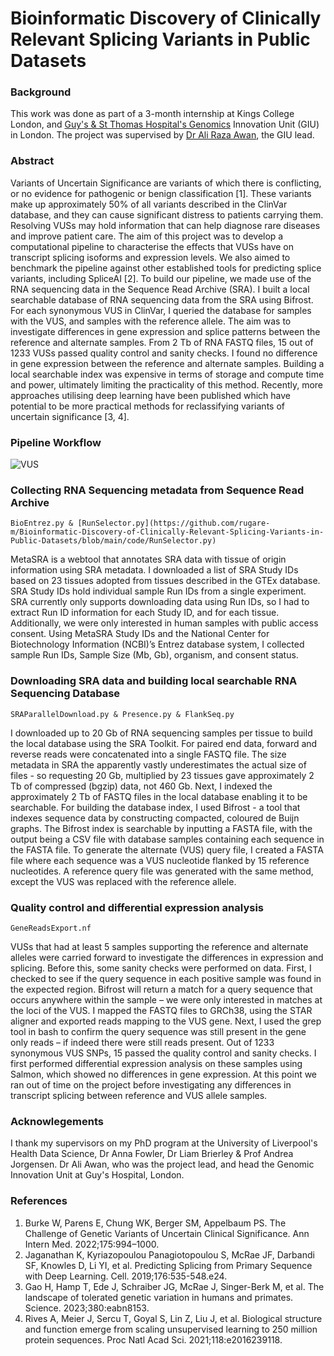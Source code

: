 # Bioinformatic Discovery of Clinically Relevant Splicing Variants in Public Datasets

### Background
This work was done as part of a 3-month internship at Kings College London, and [Guy's & St Thomas Hospital's Genomics](https://www.guysandstthomas.nhs.uk) Innovation Unit (GIU) in London. The project was supervised by [Dr Ali Raza Awan](https://www.linkedin.com/in/ali-awan-phd-51041860/?originalSubdomain=uk), the GIU lead.

### Abstract
Variants of Uncertain Significance are variants of which there is conflicting, or no evidence for pathogenic or benign classification [1]. These variants make up approximately 50% of all variants described in the ClinVar database, and they can cause significant distress to patients carrying them. Resolving VUSs may hold information that can help diagnose rare diseases and improve patient care. The aim of this project was to develop a computational pipeline to characterise the effects that VUSs have on transcript splicing isoforms and expression levels. We also aimed to benchmark the pipeline against other established tools for predicting splice variants, including SpliceAI [2]. To build our pipeline, we made use of the RNA sequencing data in the Sequence Read Archive (SRA). I built a local searchable database of RNA sequencing data from the SRA using Bifrost. For each synonymous VUS in ClinVar, I queried the database for samples with the VUS, and samples with the reference allele. The aim was to investigate differences in gene expression and splice patterns between the reference and alternate samples. From 2 Tb of RNA FASTQ files, 15 out of 1233 VUSs passed quality control and sanity checks. I found no difference in gene expression between the reference and alternate samples. Building a local searchable index was expensive in terms of storage and compute time and power, ultimately limiting the practicality of this method. Recently, more approaches utilising deep learning have been published which have potential to be more practical methods for reclassifying variants of uncertain significance [3, 4].

### Pipeline Workflow 
![VUS](https://github.com/rugare-m/Bioinformatic-Discovery-of-Clinically-Relevant-Splicing-Variants-in-Public-Datasets/assets/88198662/737c29df-f530-44e7-ba59-fcd3f8277f46)

### Collecting RNA Sequencing metadata from Sequence Read Archive
```
BioEntrez.py & [RunSelector.py](https://github.com/rugare-m/Bioinformatic-Discovery-of-Clinically-Relevant-Splicing-Variants-in-Public-Datasets/blob/main/code/RunSelector.py)
```

MetaSRA is a webtool that annotates SRA data with tissue of origin information using SRA metadata. I downloaded a list of SRA Study IDs based on 23 tissues adopted from tissues described in the GTEx database. SRA Study IDs hold individual sample Run IDs from a single experiment. SRA currently only supports downloading data using Run IDs, so I had to extract Run ID information for each Study ID, and for each tissue. Additionally, we were only interested in human samples with public access consent. Using MetaSRA Study IDs and the National Center for Biotechnology Information (NCBI)’s Entrez database system, I collected sample Run IDs, Sample Size (Mb, Gb), organism, and consent status. 

### Downloading SRA data and building local searchable RNA Sequencing Database
```
SRAParallelDownload.py & Presence.py & FlankSeq.py
```

I downloaded up to 20 Gb of RNA sequencing samples per tissue to build the local database using the SRA Toolkit. For paired end data, forward and reverse reads were concatenated into a single FASTQ file. The size metadata in SRA the apparently vastly underestimates the actual size of files - so requesting 20 Gb, multiplied by 23 tissues gave approximately 2 Tb of compressed (bgzip) data, not 460 Gb. Next, I indexed the approximately 2 Tb of FASTQ files in the local database enabling it to be searchable. For building the database index, I used Bifrost - a tool that indexes sequence data by constructing compacted, coloured de Buijn graphs. The Bifrost index is searchable by inputting a FASTA file, with the output being a CSV file with database samples containing each sequence in the FASTA file. To generate the alternate (VUS) query file, I created a FASTA file where each sequence was a VUS nucleotide flanked by 15 reference nucleotides. A reference query file was generated with the same method, except the VUS was replaced with the reference allele.  

### Quality control and differential expression analysis
```
GeneReadsExport.nf
```

VUSs that had at least 5 samples supporting the reference and alternate alleles were carried forward to investigate the differences in expression and splicing. Before this, some sanity checks were performed on data. First, I checked to see if the query sequence in each positive sample was found in the expected region. Bifrost will return a match for a query sequence that occurs anywhere within the sample – we were only interested in matches at the loci of the VUS. I mapped the FASTQ files to GRCh38, using the STAR aligner and exported reads mapping to the VUS gene. Next, I used the grep tool in bash to confirm the query sequence was still present in the gene only reads – if indeed there were still reads present. Out of 1233 synonymous VUS SNPs, 15 passed the quality control and sanity checks. I first performed differential expression analysis on these samples using Salmon, which showed no differences in gene expression. At this point we ran out of time on the project before investigating any differences in transcript splicing between reference and VUS allele samples.

### Acknowlegements
I thank my supervisors on my PhD program at the University of Liverpool's Health Data Science, Dr Anna Fowler, Dr Liam Brierley & Prof Andrea Jorgensen. Dr Ali Awan, who was the project lead, and head the Genomic Innovation Unit at Guy's Hospital, London. 

### References 
1. Burke W, Parens E, Chung WK, Berger SM, Appelbaum PS. The Challenge of Genetic Variants of Uncertain Clinical Significance. Ann Intern Med. 2022;175:994–1000.
2. Jaganathan K, Kyriazopoulou Panagiotopoulou S, McRae JF, Darbandi SF, Knowles D, Li YI, et al. Predicting Splicing from Primary Sequence with Deep Learning. Cell. 2019;176:535-548.e24.
3. Gao H, Hamp T, Ede J, Schraiber JG, McRae J, Singer-Berk M, et al. The landscape of tolerated genetic variation in humans and primates. Science. 2023;380:eabn8153.
4. Rives A, Meier J, Sercu T, Goyal S, Lin Z, Liu J, et al. Biological structure and function emerge from scaling unsupervised learning to 250 million protein sequences. Proc Natl Acad Sci. 2021;118:e2016239118.


